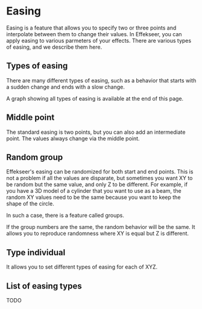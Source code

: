 # Easing

Easing is a feature that allows you to specify two or three points and interpolate between them to change their values.
In Effekseer, you can apply easing to various parmeters of your effects. There are various types of easing, and we describe them here.

## Types of easing

There are many different types of easing, such as a behavior that starts with a sudden change and ends with a slow change.

A graph showing all types of easing is available at the end of this page.

## Middle point

The standard easing is two points, but you can also add an intermediate point.
The values always change via the middle point.

## Random group

Effekseer's easing can be randomized for both start and end points.
This is not a problem if all the values are disparate, but sometimes you want XY to be random but the same value, and only Z to be different.
For example, if you have a 3D model of a cylinder that you want to use as a beam, the random XY values need to be the same because you want to keep the shape of the circle.

In such a case, there is a feature called groups.

If the group numbers are the same, the random behavior will be the same.
It allows you to reproduce randomness where XY is equal but Z is different.

## Type individual

It allows you to set different types of easing for each of XYZ.

## List of easing types

TODO